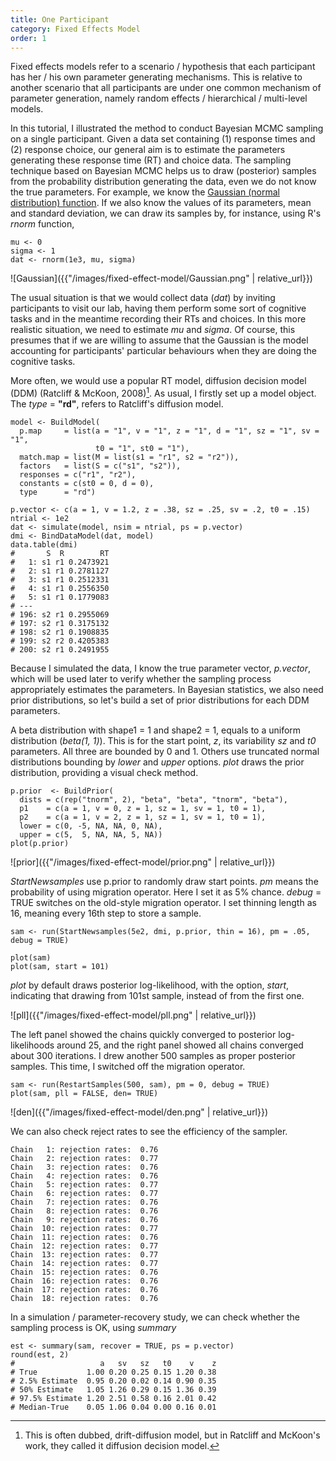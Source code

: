 ```yaml
---
title: One Participant
category: Fixed Effects Model
order: 1
---
```


Fixed effects models refer to a scenario / hypothesis that each participant
has her / his own parameter generating mechanisms. This is relative to
another scenario that all participants are under one common mechanism
of parameter generation, namely random effects / hierarchical / multi-level
models.

In this tutorial, I illustrated the method to conduct Bayesian MCMC sampling
on a single participant. Given a data set containing (1) response times and
(2) response choice, our general aim is to estimate the parameters generating
these response time (RT) and choice data. The sampling technique based on Bayesian MCMC helps
us to draw (posterior) samples from the probability distribution generating
the data, even we do not know the true parameters. For example, we know
the [Gaussian (normal distribution) function](https://en.wikipedia.org/wiki/Gaussian_function).
If we also know the values of its parameters, mean and standard deviation, 
we can draw its samples by, for instance, using R's _rnorm_ function,

```
mu <- 0
sigma <- 1
dat <- rnorm(1e3, mu, sigma)
```

![Gaussian]({{"/images/fixed-effect-model/Gaussian.png" | relative_url}})

The usual situation is that we would collect data (_dat_) by inviting
participants to visit our lab, having them perform some sort of
cognitive tasks and in the meantime recording their RTs and choices. 
In this more realistic situation, we need to estimate _mu_
and _sigma_.  Of course, this presumes that if we are willing to
assume that the Gaussian is the model accounting for participants'
particular behaviours when they are doing the cognitive tasks.

More often, we would use a popular RT model, diffusion decision model
(DDM) (Ratcliff & McKoon, 2008)[^1]. As usual, I firstly set up a model
object. The _type_ = **"rd"**, refers to Ratcliff's diffusion model.

```
model <- BuildModel(
  p.map     = list(a = "1", v = "1", z = "1", d = "1", sz = "1", sv = "1",
                   t0 = "1", st0 = "1"),
  match.map = list(M = list(s1 = "r1", s2 = "r2")),
  factors   = list(S = c("s1", "s2")),
  responses = c("r1", "r2"),
  constants = c(st0 = 0, d = 0),
  type      = "rd")

p.vector <- c(a = 1, v = 1.2, z = .38, sz = .25, sv = .2, t0 = .15)
ntrial <- 1e2
dat <- simulate(model, nsim = ntrial, ps = p.vector)
dmi <- BindDataModel(dat, model)
data.table(dmi)
#       S  R        RT
#   1: s1 r1 0.2473921
#   2: s1 r1 0.2781127
#   3: s1 r1 0.2512331
#   4: s1 r1 0.2556350
#   5: s1 r1 0.1779083
# ---
# 196: s2 r1 0.2955069
# 197: s2 r1 0.3175132
# 198: s2 r1 0.1908835
# 199: s2 r2 0.4205383
# 200: s2 r1 0.2491955
```

Because I simulated the data, I know the true parameter vector, _p.vector_, which
will be used later to verify whether the sampling process appropriately estimates 
the parameters. In Bayesian statistics, we also need prior distributions, so
let's build a set of prior distributions for each DDM parameters.

A beta distribution with shape1 = 1 and shape2 = 1, equals to a uniform
distribution (_beta(1, 1)_). This is for the start point, _z_, its variability
_sz_ and _t0_ parameters. All three are bounded by 0 and 1. Others use
truncated normal distributions bounding by _lower_ and _upper_ options.
_plot_ draws the prior distribution, providing a visual check method.

```
p.prior  <- BuildPrior(
  dists = c(rep("tnorm", 2), "beta", "beta", "tnorm", "beta"),
  p1    = c(a = 1, v = 0, z = 1, sz = 1, sv = 1, t0 = 1),
  p2    = c(a = 1, v = 2, z = 1, sz = 1, sv = 1, t0 = 1),
  lower = c(0, -5, NA, NA, 0, NA),
  upper = c(5,  5, NA, NA, 5, NA))
plot(p.prior)
```

![prior]({{"/images/fixed-effect-model/prior.png" | relative_url}})


_StartNewsamples_ use p.prior to randomly draw start points. _pm_ means
the probability of using migration operator.  Here I set it as 5% chance.
_debug_ = TRUE switches on the old-style migration operator. I set thinning
length as 16, meaning every 16th step to store a sample.

```
sam <- run(StartNewsamples(5e2, dmi, p.prior, thin = 16), pm = .05, debug = TRUE)

plot(sam)
plot(sam, start = 101)

```

_plot_ by default draws posterior log-likelihood, with the option, _start_,
indicating that drawing from 101st sample, instead of from the first one.

![pll]({{"/images/fixed-effect-model/pll.png" | relative_url}})

The left panel showed the chains quickly converged to posterior log-likelihoods
around 25, and the right panel showed all chains converged about 300
iterations. I drew another 500 samples as proper posterior samples. This
time, I switched off the migration operator.

```
sam <- run(RestartSamples(500, sam), pm = 0, debug = TRUE)
plot(sam, pll = FALSE, den= TRUE)

```

![den]({{"/images/fixed-effect-model/den.png" | relative_url}})

We can also check reject rates to see the efficiency of the
sampler.

```
Chain   1: rejection rates:  0.76 
Chain   2: rejection rates:  0.77 
Chain   3: rejection rates:  0.76 
Chain   4: rejection rates:  0.76 
Chain   5: rejection rates:  0.77 
Chain   6: rejection rates:  0.77 
Chain   7: rejection rates:  0.76 
Chain   8: rejection rates:  0.76 
Chain   9: rejection rates:  0.76 
Chain  10: rejection rates:  0.77 
Chain  11: rejection rates:  0.76 
Chain  12: rejection rates:  0.77 
Chain  13: rejection rates:  0.77 
Chain  14: rejection rates:  0.77 
Chain  15: rejection rates:  0.76 
Chain  16: rejection rates:  0.76 
Chain  17: rejection rates:  0.76 
Chain  18: rejection rates:  0.76
```

In a simulation / parameter-recovery study, we can check whether
the sampling process is OK, using _summary_

```
est <- summary(sam, recover = TRUE, ps = p.vector)
round(est, 2)
#                   a   sv   sz   t0    v    z
# True           1.00 0.20 0.25 0.15 1.20 0.38
# 2.5% Estimate  0.95 0.20 0.02 0.14 0.90 0.35
# 50% Estimate   1.05 1.26 0.29 0.15 1.36 0.39
# 97.5% Estimate 1.20 2.51 0.58 0.16 2.01 0.42
# Median-True    0.05 1.06 0.04 0.00 0.16 0.01
```
[^1]: This is often dubbed, drift-diffusion model, but in Ratcliff and McKoon's work, they called it diffusion decision model. 



